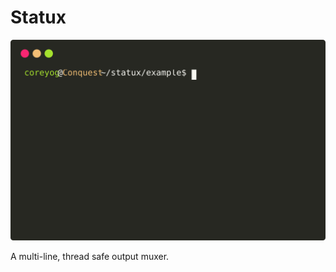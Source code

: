 # Statux
<p align="center">
  <img src="docs/statux.svg" />
</p>
A multi-line, thread safe output muxer.